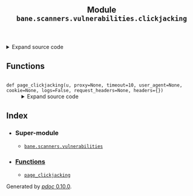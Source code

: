 <body>
<main>
<article id="content">
<header>
<h1 class="title">Module <code>bane.scanners.vulnerabilities.clickjacking</code></h1>
</header>
<section id="section-intro">
<details class="source">
<summary>
<span>Expand source code</span>
</summary>
<pre><code class="python">from bane.scanners.vulnerabilities.utils import *

def page_clickjacking(u, proxy=None, timeout=10, user_agent=None, cookie=None, logs=False,request_headers=None,headers={}):
    if user_agent:
        us = user_agent
    else:
        us = random.choice(ua)
    if cookie:
        heads = {&#34;User-Agent&#34;: us, &#34;Cookie&#34;: cookie}
    else:
        heads = {&#34;User-Agent&#34;: us}
    heads.update(headers)
    try:
        if request_headers==None:
            r = requests.Session().get(
                u, headers=heads, proxies=proxy, timeout=timeout, verify=False
            ).headers
        else:
            r=request_headers
        click = True
        for x in r:
            if x.lower().strip() == &#34;x-frame-options&#34;:
                click = False
            if logs == True:
                print(x + &#34; : &#34; + r[x])
    except:
        return False
    return click</code></pre>
</details>
</section>
<section>
</section>
<section>
</section>
<section>
<h2 class="section-title" id="header-functions">Functions</h2>
<dl>
<dt id="bane.scanners.vulnerabilities.clickjacking.page_clickjacking"><code class="name flex">
<span>def <span class="ident">page_clickjacking</span></span>(<span>u, proxy=None, timeout=10, user_agent=None, cookie=None, logs=False, request_headers=None, headers={})</span>
</code></dt>
<dd>
<div class="desc"></div>
<details class="source">
<summary>
<span>Expand source code</span>
</summary>
<pre><code class="python">def page_clickjacking(u, proxy=None, timeout=10, user_agent=None, cookie=None, logs=False,request_headers=None,headers={}):
    if user_agent:
        us = user_agent
    else:
        us = random.choice(ua)
    if cookie:
        heads = {&#34;User-Agent&#34;: us, &#34;Cookie&#34;: cookie}
    else:
        heads = {&#34;User-Agent&#34;: us}
    heads.update(headers)
    try:
        if request_headers==None:
            r = requests.Session().get(
                u, headers=heads, proxies=proxy, timeout=timeout, verify=False
            ).headers
        else:
            r=request_headers
        click = True
        for x in r:
            if x.lower().strip() == &#34;x-frame-options&#34;:
                click = False
            if logs == True:
                print(x + &#34; : &#34; + r[x])
    except:
        return False
    return click</code></pre>
</details>
</dd>
</dl>
</section>
<section>
</section>
</article>
<nav id="sidebar">
<h1>Index</h1>
<div class="toc">
<ul></ul>
</div>
<ul id="index">
<li><h3>Super-module</h3>
<ul>
<li><code><a title="bane.scanners.vulnerabilities" href="index.md">bane.scanners.vulnerabilities</a></code></li>
</ul>
</li>
<li><h3><a href="#header-functions">Functions</a></h3>
<ul class="">
<li><code><a title="bane.scanners.vulnerabilities.clickjacking.page_clickjacking" href="#bane.scanners.vulnerabilities.clickjacking.page_clickjacking">page_clickjacking</a></code></li>
</ul>
</li>
</ul>
</nav>
</main>
<footer id="footer">
<p>Generated by <a href="https://pdoc3.github.io/pdoc" title="pdoc: Python API documentation generator"><cite>pdoc</cite> 0.10.0</a>.</p>
</footer>
</body>
</html>